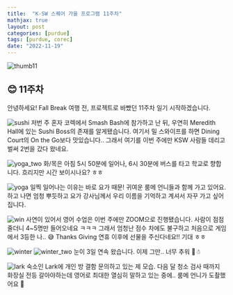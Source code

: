 ```yaml
---
title:  "K-SW 스퀘어 가을 프로그램 11주차"
mathjax: true
layout: post
categories: [purdue]
tags: [purdue, corec]
date: "2022-11-19"
---
```


![thumb11](/assets/photos/eleven/thumb11.jpg)



## 😊 11주차

안녕하세요! Fall Break 여행 전, 프로젝트로 바빴던 11주차 일기 시작하겠습니다.

![sushi](/assets/photos/eleven/sushi.jpg)
저번 주 혼자 코렉에서 Smash Bash에 참가하고 난 뒤, 우연히 Meredith Hall에 있는 Sushi Boss의 존재를 알게됐습니다.
여기서 밀 스와이프를 하면 Dining Court의 On the Go보다 맛있습니다.. 그래서 여기를 이번 주에만 KSW 사람들 데리고 벌써 2번을 갔다 왔네요.

![yoga_two](/assets/photos/eleven/yoga_two.jpg)
화/목은 아침 5시 50분에 일어나, 6시 30분에 버스를 타고 학교로 향합니다. 흐리지만 시간 보이시나요? ㅎㅎ

![yoga](/assets/photos/eleven/yoga.jpg)
일찍 일어나는 이유는 바로 요가 때문! 귀여운 룸메 언니들과 함께 가고 있어요. 하고 나면 엄청 뿌듯하고 요가 강사님께서 우리 이름을 기억하고 계셔서 자꾸 가고 싶어집니다.

![win](/assets/photos/eleven/win.png)
사연이 있어서 영어 수업은 이번 주에만 ZOOM으로 진행됐습니다. 사람이 점점 줄더니 4~5명만 들어오네요 ㅋㅋㅋ 그래서 엄청난 점수 차에도 불구하고 처음으로 게임에서 3등한 나.. 😅 Thanks Giving 연휴 이후에 선물을 주신다네요!! 기대 ㅎㅎ

![winter](/assets/photos/eleven/winter.jpg)
![winter_two](/assets/photos/eleven/winter_two.jpg)
눈이 3일 연속 왔습니다. 이제 그만.. 너무 추워 🥶☃

![lark](/assets/photos/eleven/lark.jpg)
숙소인 Lark에 개인 방 결함 문의하고 있는 제 모습. 다음 달 청소 검사 때까지 화장실 전등 갈아야하는데 영어로 최대한 열심히 말하고 있는 중에.. 룸메 언니가 도촬했어요 📸